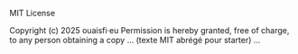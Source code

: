 
MIT License

Copyright (c) 2025 ouaisfi·eu
Permission is hereby granted, free of charge, to any person obtaining a copy
... (texte MIT abrégé pour starter) ...
